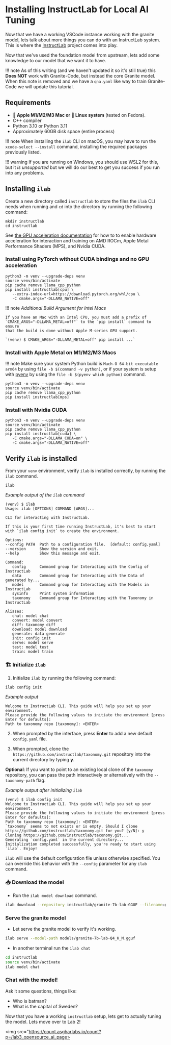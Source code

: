 # Installing InstructLab for Local AI Tuning

Now that we have a working VSCode instance working with the granite model, lets talk about more
things you can do with an InstructLab system. This is where the [InstructLab](https://instructlab.ai/)
project comes into play.

Now that we've used the foundation model from upstream, lets add some knowledge to our model that we want
it to have.

!!! note
    As of this writing (and we haven't updated it so it's still true) this **Does NOT** work with Granite-Code,
    but instead the core Granite model. When this note is removed and we have a `qna.yaml` like way to train
    Granite-Code we will update this tutorial.


## Requirements

- **🍎 Apple M1/M2/M3 Mac or 🐧 Linux system** (tested on Fedora).
- C++ compiler
- Python 3.10 or Python 3.11
- Approximately 60GB disk space (entire process)

!!! note
    When installing the `ilab` CLI on macOS, you may have to run the `xcode-select --install` command, installing the required packages previously listed.

!!! warning
    If you are running on Windows, you should use WSL2 for this, but it _is unsupported_ but we will do our best to get you success if you run into any problems.

## Installing `ilab`

Create a new directory called `instructlab` to store the files the `ilab` CLI needs when running and `cd` into the directory by running the following command:

```shell
mkdir instructlab
cd instructlab
```

See [the GPU acceleration documentation](https://github.com/instructlab/instructlab/blob/main/docs/gpu-acceleration.md) for how to
to enable hardware acceleration for interaction and training on AMD ROCm,
Apple Metal Performance Shaders (MPS), and Nvidia CUDA.

### Install using PyTorch without CUDA bindings and no GPU acceleration

```shell
python3 -m venv --upgrade-deps venv
source venv/bin/activate
pip cache remove llama_cpp_python
pip install instructlab[cpu] \
   --extra-index-url=https://download.pytorch.org/whl/cpu \
   -C cmake.args="-DLLAMA_NATIVE=off"
```

!!! note
    *Additional Build Argument for Intel Macs*

    If you have an Mac with an Intel CPU, you must add a prefix of
    `CMAKE_ARGS="-DLLAMA_METAL=off"` to the `pip install` command to ensure
    that the build is done without Apple M-series GPU support.

    `(venv) $ CMAKE_ARGS="-DLLAMA_METAL=off" pip install ...`

### Install with Apple Metal on M1/M2/M3 Macs

!!! note
    Make sure your system Python build is `Mach-O 64-bit executable arm64` by using `file -b $(command -v python)`,
    or if your system is setup with [pyenv](https://github.com/pyenv/pyenv) by using the `file -b $(pyenv which python)` command.

```shell
python3 -m venv --upgrade-deps venv
source venv/bin/activate
pip cache remove llama_cpp_python
pip install instructlab[mps]
```

### Install with Nvidia CUDA

```shell
python3 -m venv --upgrade-deps venv
source venv/bin/activate
pip cache remove llama_cpp_python
pip install instructlab[cuda] \
   -C cmake.args="-DLLAMA_CUDA=on" \
   -C cmake.args="-DLLAMA_NATIVE=off"
```

## Verify `ilab` is installed

From your `venv` environment, verify `ilab` is installed correctly, by running the `ilab` command.

```shell
ilab
```

*Example output of the `ilab` command*

```shell
(venv) $ ilab
Usage: ilab [OPTIONS] COMMAND [ARGS]...

CLI for interacting with InstructLab.

If this is your first time running InstructLab, it's best to start with `ilab config init` to create the environment.

Options:
--config PATH  Path to a configuration file.  [default: config.yaml]
--version      Show the version and exit.
--help         Show this message and exit.

Command:
   config      Command group for Interacting with the Config of InstructLab
   data        Command group for Interacting with the Data of generated by...
   model       Command group for Interacting with the Models in InstructLab
   sysinfo     Print system information
   taxonomy    Command group for Interacting with the Taxonomy in InstructLab

Aliases:
   chat: model chat
   convert: model convert
   diff: taxonomy diff
   download: model download
   generate: data generate
   init: config init
   serve: model serve
   test: model test
   train: model train
```

### 🏗️ Initialize `ilab`

1. Initialize `ilab` by running the following command:

```shell
ilab config init
```

*Example output*

```shell
Welcome to InstructLab CLI. This guide will help you set up your environment.
Please provide the following values to initiate the environment [press Enter for defaults]:
Path to taxonomy repo [taxonomy]: <ENTER>
```

2. When prompted by the interface, press **Enter** to add a new default `config.yaml` file.

3. When prompted, clone the `https://github.com/instructlab/taxonomy.git` repository into the current directory by typing **y**.

**Optional**: If you want to point to an existing local clone of the `taxonomy` repository, you can pass the path interactively or alternatively with the `--taxonomy-path` flag.

*Example output after initializing `ilab`*

```shell
(venv) $ ilab config init
Welcome to InstructLab CLI. This guide will help you set up your environment.
Please provide the following values to initiate the environment [press Enter for defaults]:
Path to taxonomy repo [taxonomy]: <ENTER>
`taxonomy` seems to not exists or is empty. Should I clone https://github.com/instructlab/taxonomy.git for you? [y/N]: y
Cloning https://github.com/instructlab/taxonomy.git...
Generating `config.yaml` in the current directory...
Initialization completed successfully, you're ready to start using `ilab`. Enjoy!
```

`ilab` will use the default configuration file unless otherwise specified. You can override this behavior with the `--config` parameter for any `ilab` command.

### 📥 Download the model

- Run the `ilab model download` command.
```bash
ilab download --repository instructlab/granite-7b-lab-GGUF --filename=granite-7b-lab-Q4_K_M.gguf
```

### Serve the granite model

- Let serve the granite model to verify it's working.

```bash
ilab serve --model-path models/granite-7b-lab-Q4_K_M.gguf
```

- In another terminal run the `ilab chat`

```bash
cd instructlab
source venv/bin/activate
ilab model chat
```

### Chat with the model!

Ask it some questions, things like:

- Who is batman?
- What is the capital of Sweden?

Now that you have a working `instructlab` setup, lets get to actually tuning the model. Lets move over to Lab 2!

<img src="https://count.asgharlabs.io/count?p=/lab3_opensource_ai_page>
